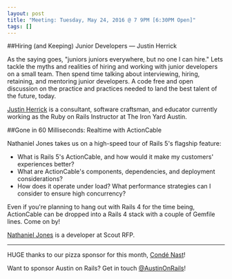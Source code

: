 ```yaml
---
layout: post
title: "Meeting: Tuesday, May 24, 2016 @ 7 9PM [6:30PM Open]"
tags: []
---
```


##Hiring (and Keeping) Junior Developers — Justin Herrick

As the saying goes, "juniors juniors everywhere, but no one I can hire." Lets tackle the myths and realities of hiring and working with junior developers on a small team. Then spend time talking about interviewing, hiring, retaining, and mentoring junior developers. A code free and open discussion on the practice and practices needed to land the best talent of the future, today.

[Justin Herrick](https://twitter.com/jah2488) is a consultant, software craftsman, and educator currently working as the Ruby on Rails Instructor at The Iron Yard Austin.

##Gone in 60 Milliseconds: Realtime with ActionCable

Nathaniel Jones takes us on a high-speed tour of Rails 5's flagship feature:
* What is Rails 5's ActionCable, and how would it make my customers' experiences better?
* What are ActionCable's components, dependencies, and deployment considerations?
* How does it operate under load?  What performance strategies can I consider to ensure high concurrency?

Even if you're planning to hang out with Rails 4 for the time being, ActionCable can be dropped into a Rails 4 stack with a couple of Gemfile lines. Come on by!

[Nathaniel Jones](https://twitter.com/thenthj) is a developer at Scout RFP.

---
HUGE thanks to our pizza sponsor for this month, [Condé Nast](http://creativity.condenast.com/)!

Want to sponsor Austin on Rails? Get in touch [@AustinOnRails](https://twitter.com/austinonrails)! 
